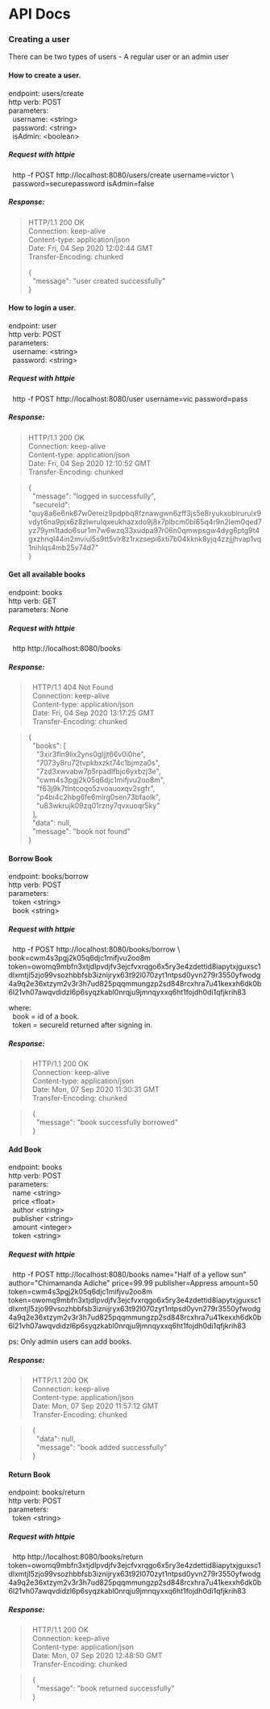 # API Docs

### Creating a user

There can be two types of users - A regular user or an admin user

#### How to create a user.

endpoint: users/create <br>
http verb: POST <br>
parameters: <br>
&nbsp; username: &lt;string> <br>
&nbsp; password: &lt;string> <br>
&nbsp; isAdmin: &lt;boolean> <br>

##### Request with httpie
&nbsp; http -f POST http://localhost:8080/users/create username=victor \ <br>
&nbsp; password=securepassword isAdmin=false

##### Response:
> HTTP/1.1 200 OK <br>
> Connection: keep-alive <br>
> Content-type: application/json <br>
> Date: Fri, 04 Sep 2020 12:02:44 GMT <br>
> Transfer-Encoding: chunked <br>
> 
> { <br>
> &nbsp;    "message": "user created successfully" <br>
> } <br>

#### How to login a user.

endpoint: user <br>
http verb: POST <br>
parameters: <br>
&nbsp; username: &lt;string> <br>
&nbsp; password: &lt;string>

##### Request with httpie
&nbsp; http -f POST http://localhost:8080/user username=vic password=pass

##### Response:
> HTTP/1.1 200 OK <br>
> Connection: keep-alive <br>
> Content-type: application/json <br>
> Date: Fri, 04 Sep 2020 12:10:52 GMT <br>
> Transfer-Encoding: chunked <br>

> { <br>
> &nbsp;    "message": "logged in successfully", <br>
> &nbsp;    "secureId": <br> "quy8a6e6nk67w0ereiz9pdpbq8fznawgwn6zff3js5e8ryukxoblrurulx9vdyt6na9pjx6z8zlwrulqxeukhazxdo9j8x7plbcm0bl65q4r9n2lem0qed7yz79ym1tado6sur1m7w6wzq33xudpa97r06n0qmwpsgw4dyg6ptg9t4gxzhnql44in2mviul5s9tt5vlr8z1rxzsepi6xti7b04kknk8yjq4zzjjjhvap1vq1nihlqs4mb25v74d7"
> <br>}

#### Get all available books

endpoint: books <br>
http verb: GET <br>
parameters: None

##### Request with httpie
&nbsp; http http://localhost:8080/books

##### Response:
> &nbsp; HTTP/1.1 404 Not Found <br>
> &nbsp; Connection: keep-alive <br>
> &nbsp; Content-type: application/json <br>
> &nbsp; Date: Fri, 04 Sep 2020 13:17:25 GMT <br>
> &nbsp; Transfer-Encoding: chunked <br>

> { <br>
> &nbsp;    "books": [ <br>
> &nbsp; &nbsp;        "3xir3fln9lix2yns0gljjt66v0i0he", <br>
> &nbsp; &nbsp;        "7073y8ru72tvpkbxzkt74c1bjmza0s", <br>
> &nbsp; &nbsp;        "7zd3xwvabw7p5rpadlfbjc6yxbzj3e", <br>
> &nbsp; &nbsp;        "cwm4s3pgj2k05q6djc1mifjvu2oo8m", <br>
> &nbsp; &nbsp;        "f63j9k7tlntcoqo5zvoauoxqv2sgfr", <br>
> &nbsp; &nbsp;        "p4bi4c2hbg6fe6mlrg0sen73bfaolk", <br>
> &nbsp; &nbsp;        "u83wkrujk09zq01rzny7qvxuoqr5ky" <br>
> &nbsp;    ], <br>
> &nbsp;    "data": null, <br>
> &nbsp;    "message": "book not found" <br>
> } <br>

#### Borrow Book

endpoint: books/borrow <br>
http verb: POST <br>
parameters: <br>
&nbsp; token &lt;string> <br>
&nbsp; book &lt;string> <br>

##### Request with httpie
&nbsp; http -f POST http://localhost:8080/books/borrow \ book=cwm4s3pgj2k05q6djc1mifjvu2oo8m 
token=owomq9mbfn3xtjdlpvdjfv3ejcfvxrqgo6x5ry3e4zdettid8iapytxjguxsc1dlxmtjl5zjo99vsozhbbfsb3iznijryx63t92l070zyt1ntpsd0yvn279r3550yfwodg4a9q2e36xtzym2v3r3h7ud825pqqmmungzp2sd848rcxhra7u41kexxh6dk0b6l21vh07awqvdidzl6p6syqzkabl0nrqju9jmnqyxxq6ht1fojdh0di1qfjkrih83

where: <br>
 &nbsp; book = id of a book. <br>
 &nbsp; token = secureId returned after signing in.

##### Response:
> &nbsp; HTTP/1.1 200 OK <br>
> &nbsp; Connection: keep-alive <br>
> &nbsp; Content-type: application/json <br>
> &nbsp; Date: Mon, 07 Sep 2020 11:30:31 GMT <br>
> &nbsp; Transfer-Encoding: chunked <br>

> &nbsp; { <br>
> &nbsp; &nbsp;    "message": "book successfully borrowed" <br>
> &nbsp; }

#### Add Book

endpoint: books <br>
http verb: POST <br>
parameters: <br>
&nbsp; name &lt;string> <br>
&nbsp; price &lt;float> <br>
&nbsp; author &lt;string> <br>
&nbsp; publisher &lt;string> <br>
&nbsp; amount &lt;integer> <br>
&nbsp; token &lt;string> <br>

##### Request with httpie
&nbsp; http -f POST http://localhost:8080/books name="Half of a yellow sun" author="Chimamanda Adiche" price=99.99 publisher=Appress amount=50 token=cwm4s3pgj2k05q6djc1mifjvu2oo8m \
token=owomq9mbfn3xtjdlpvdjfv3ejcfvxrqgo6x5ry3e4zdettid8iapytxjguxsc1dlxmtjl5zjo99vsozhbbfsb3iznijryx63t92l070zyt1ntpsd0yvn279r3550yfwodg4a9q2e36xtzym2v3r3h7ud825pqqmmungzp2sd848rcxhra7u41kexxh6dk0b6l21vh07awqvdidzl6p6syqzkabl0nrqju9jmnqyxxq6ht1fojdh0di1qfjkrih83

ps: Only admin users can add books.

##### Response: 

> &nbsp; HTTP/1.1 200 OK <br>
> &nbsp; Connection: keep-alive <br>
> &nbsp; Content-type: application/json <br>
> &nbsp; Date: Mon, 07 Sep 2020 11:57:12 GMT <br>
> &nbsp; Transfer-Encoding: chunked <br>

> &nbsp; { <br>
> &nbsp; &nbsp;    "data": null, <br>
> &nbsp; &nbsp;    "message": "book added successfully" <br>
> &nbsp; }

#### Return Book

endpoint: books/return <br>
http verb: POST <br>
parameters: <br>
&nbsp; token &lt;string> <br>

##### Request with httpie
&nbsp; http http://localhost:8080/books/return token=owomq9mbfn3xtjdlpvdjfv3ejcfvxrqgo6x5ry3e4zdettid8iapytxjguxsc1dlxmtjl5zjo99vsozhbbfsb3iznijryx63t92l070zyt1ntpsd0yvn279r3550yfwodg4a9q2e36xtzym2v3r3h7ud825pqqmmungzp2sd848rcxhra7u41kexxh6dk0b6l21vh07awqvdidzl6p6syqzkabl0nrqju9jmnqyxxq6ht1fojdh0di1qfjkrih83

##### Response:

> &nbsp; HTTP/1.1 200 OK <br>
> &nbsp; Connection: keep-alive <br>
> &nbsp; Content-type: application/json <br>
> &nbsp; Date: Mon, 07 Sep 2020 12:48:50 GMT <br>
> &nbsp; Transfer-Encoding: chunked <br>

> &nbsp; { <br>
> &nbsp; &nbsp;    "message": "book returned successfully" <br>
> &nbsp; }







